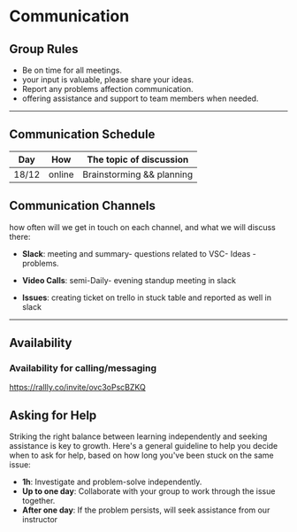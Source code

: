 # Communication

## Group Rules

- Be on time for all meetings.
- your input is valuable, please share your ideas.
- Report any problems affection communication.
- offering assistance and support to team members when needed.

---

## Communication Schedule

| Day   |  How   | The topic of discussion                                                                     |
| ----- | :----: | ------------------------------------------------------------------------------------------- |
| 18/12 | online | Brainstorming && planning                                            |

## Communication Channels

how often will we get in touch on each channel, and what we will discuss there:

- **Slack**: meeting and summary- questions related to VSC- Ideas - problems.
  
- **Video Calls**: semi-Daily- evening standup meeting in slack
  
- **Issues**: creating ticket on trello in stuck table and reported as well in slack
  
---

## Availability

### Availability for calling/messaging

https://rallly.co/invite/ovc3oPscBZKQ

## Asking for Help

Striking the right balance between learning independently and seeking assistance is key to growth. Here's a general guideline to help you decide when to ask for help, based on how long you've been stuck on the same issue:

- **1h**: Investigate and problem-solve independently.
- **Up to one day**: Collaborate with your group to work through the issue together.
- **After one day**: If the problem persists, will seek assistance from our instructor
